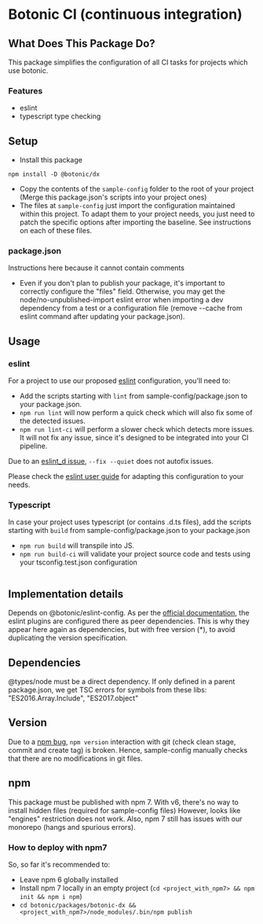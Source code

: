 # Botonic CI (continuous integration)

## What Does This Package Do?

This package simplifies the configuration of all CI tasks for projects which use botonic.

### Features

* eslint
* typescript type checking


## Setup

* Install this package
```
npm install -D @botonic/dx
```
* Copy the contents of the `sample-config` folder to the root of your project 
  (Merge this package.json's scripts into your project ones)
* The files at `sample-config` just import the configuration maintained within this project. 
  To adapt them to your project needs, you just need to patch the specific options after importing the baseline.
  See instructions on each of these files.

### package.json
Instructions here because it cannot contain comments
* Even if you don't plan to publish your package, it's important to correctly configure the "files" field. 
  Otherwise, you may get the node/no-unpublished-import
  eslint error when importing a dev dependency from a test or a configuration file 
  (remove --cache from eslint command after updating your package.json).


## Usage

### eslint

For a project to use our proposed [eslint](https://eslint.org/) configuration, you'll need to:
* Add the scripts starting with `lint` from sample-config/package.json to your package.json.
* `npm run lint` will now perform a quick check which will also fix some of the detected issues. 
* `npm run lint-ci` will perform a slower check which detects more issues. It will not fix any issue,
since it's designed to be integrated into your CI pipeline.
  
Due to an [eslint_d issue](https://github.com/mantoni/eslint_d.js/issues/157), `--fix --quiet` does not autofix issues.

Please check the [eslint user guide](https://eslint.org/docs/user-guide/) for adapting this configuration to your needs.

### Typescript

In case your project uses typescript (or contains .d.ts files), add the scripts starting with 
`build` from sample-config/package.json to your package.json
* `npm run build` will transpile into JS.
* `npm run build-ci` will validate your project source code and tests using your tsconfig.test.json configuration
```    
```

## Implementation details
Depends on @botonic/eslint-config. As per the
[official documentation](https://eslint.org/docs/developer-guide/shareable-configs),
the eslint plugins are configured there as peer dependencies.
This is why they appear here again as dependencies, but with free version (*),
to avoid duplicating the version specification.

## Dependencies
@types/node must be a direct dependency. If only defined in a parent package.json, we get TSC errors for
symbols from these libs: "ES2016.Array.Include", "ES2017.object"

## Version
Due to a [npm bug](https://github.com/npm/cli/issues/2010), `npm version` interaction with git
(check clean stage, commit and create tag) is broken. Hence, sample-config manually checks that
there are no modifications in git files.

## npm
This package must be published with npm 7. 
With v6, there's no way to install hidden files (required for sample-config files)
However, looks like "engines" restriction does not work. Also, npm 7 still has issues
with our monorepo (hangs and spurious errors).

### How to deploy with npm7
So, so far it's recommended to:
* Leave npm 6 globally installed
* Install npm 7 locally in an empty project (`cd <project_with_npm7> && npm init && npm i npm`)
* `cd botonic/packages/botonic-dx && <project_with_npm7>/node_modules/.bin/npm publish`

